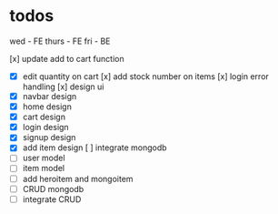 # todos
wed - FE
thurs - FE
fri - BE

[x] update add to cart function
- [x] edit quantity on cart
[x] add stock number on items
[x] login error handling
[x] design ui
- [x] navbar design
- [x] home design
- [x] cart design
- [x] login design
- [x] signup design
- [x] add item design
[ ] integrate mongodb
- [ ] user model
- [ ] item model
- [ ] add heroitem and mongoitem
- [ ] CRUD mongodb
- [ ] integrate CRUD 